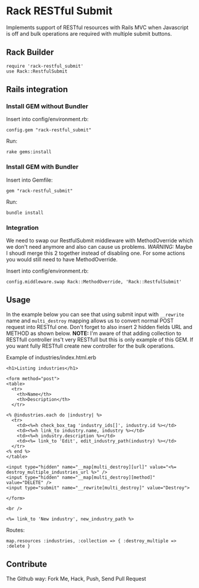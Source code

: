 Rack RESTful Submit
===================

Implements support of RESTful resources with Rails MVC when Javascript is off and bulk operations are required with multiple submit buttons.

Rack Builder
------------

    require 'rack-restful_submit'
    use Rack::RestfulSubmit

Rails integration
-----------------

### Install GEM without Bundler

Insert into config/environment.rb:

    config.gem "rack-restful_submit"

Run:

    rake gems:install

### Install GEM with Bundler

Insert into Gemfile:

    gem "rack-restful_submit"

Run:

    bundle install

### Integration

We need to swap our RestfulSubmit middleware with MethodOverride which we don't need anymore and also can cause us problems.
*WARNING:* Maybe I shoudl merge this 2 together instead of disabling one. For some actions you would still need to have MethodOverride.

Insert into config/environment.rb:


    config.middleware.swap Rack::MethodOverride, 'Rack::RestfulSubmit'


Usage
-----

In the example below you can see that using submit input with `__rewrite` name and `multi_destroy` mapping allows
us to convert normal POST request into RESTful one. Don't forget to also insert 2 hidden fields URL and METHOD as shown below.
__NOTE:__ I'm aware of that adding collection to RESTfull controller ins't very RESTfull but this is only example of this GEM. If you want fully RESTfull create new controller for the bulk operations.

Example of industries/index.html.erb

    <h1>Listing industries</h1>

    <form method="post">
    <table>
      <tr>
        <th>Name</th>
        <th>Description</th>
      </tr>

    <% @industries.each do |industry| %>
      <tr>
        <td><%=h check_box_tag 'industry_ids[]', industry.id %></td>
        <td><%=h link_to industry.name, industry %></td>
        <td><%=h industry.description %></td>
        <td><%= link_to 'Edit', edit_industry_path(industry) %></td>
      </tr>
    <% end %>
    </table>

    <input type="hidden" name="__map[multi_destroy][url]" value="<%= destroy_multiple_industries_url %>" />
    <input type="hidden" name="__map[multi_destroy][method]" value="DELETE" />
    <input type="submit" name="__rewrite[multi_destroy]" value="Destroy">

    </form>

    <br />

    <%= link_to 'New industry', new_industry_path %>

Routes:

    map.resources :industries, :collection => { :destroy_multiple => :delete }

Contribute
----------

The Github way: Fork Me, Hack, Push, Send Pull Request
